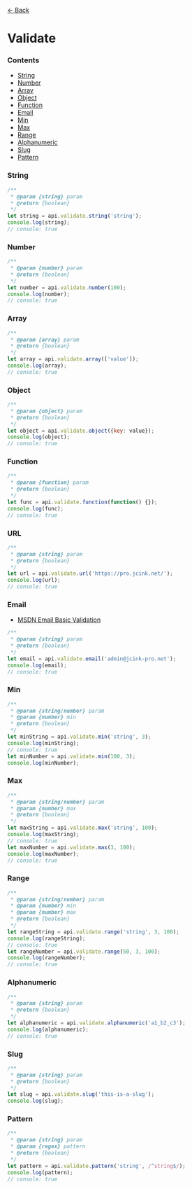 [&#x2190; Back](/README.md)

# Validate

### Contents
* [String](#string)
* [Number](#number)
* [Array](#array)
* [Object](#object)
* [Function](#function)
* [Email](#email)
* [Min](#min)
* [Max](#max)
* [Range](#range)
* [Alphanumeric](#alphanumeric)
* [Slug](#slug)
* [Pattern](#pattern)

### String
```js
/**
 * @param {string} param
 * @return {boolean}
 */
let string = api.validate.string('string');
console.log(string);
// console: true
```

### Number
```js
/**
 * @param {number} param
 * @return {boolean}
 */
let number = api.validate.number(100);
console.log(number);
// console: true
```

### Array
```js
/**
 * @param {array} param
 * @return {boolean}
 */
let array = api.validate.array(['value']);
console.log(array);
// console: true
```

### Object
```js
/**
 * @param {object} param
 * @return {boolean}
 */
let object = api.validate.object({key: value});
console.log(object);
// console: true
```

### Function
```js
/**
 * @param {function} param
 * @return {boolean}
 */
let func = api.validate.function(function() {});
console.log(func);
// console: true
```

### URL
```js
/**
 * @param {string} param
 * @return {boolean}
 */
let url = api.validate.url('https://pro.jcink.net/');
console.log(url);
// console: true
```

### Email
* [MSDN Email Basic Validation](https://developer.mozilla.org/en-US/docs/Web/HTML/Element/input/email#Basic_validation)
```js
/**
 * @param {string} param
 * @return {boolean}
 */
let email = api.validate.email('admin@jcink-pro.net');
console.log(email);
// console: true
```

### Min
```js
/**
 * @param {string/number} param
 * @param {number} min
 * @return {boolean}
 */
let minString = api.validate.min('string', 3);
console.log(minString);
// console: true
let minNumber = api.validate.min(100, 3);
console.log(minNumber);
```

### Max
```js
/**
 * @param {string/number} param
 * @param {number} max
 * @return {boolean}
 */
let maxString = api.validate.max('string', 100);
console.log(maxString);
// console: true
let maxNumber = api.validate.max(3, 100);
console.log(maxNumber);
// console: true
```

### Range
```js
/**
 * @param {string/number} param
 * @param {number} min
 * @param {number} max
 * @return {boolean}
 */
let rangeString = api.validate.range('string', 3, 100);
console.log(rangeString);
// console: true
let rangeNumber = api.validate.range(50, 3, 100);
console.log(rangeNumber);
// console: true
```

### Alphanumeric
```js
/**
 * @param {string} param
 * @return {boolean}
 */
let alphanumeric = api.validate.alphanumeric('a1_b2_c3');
console.log(alphanumeric);
// console: true
```

### Slug
```js
/**
 * @param {string} param
 * @return {boolean}
 */
let slug = api.validate.slug('this-is-a-slug');
console.log(slug);
```

### Pattern
```js
/**
 * @param {string} param
 * @param {regex} pattern
 * @return {boolean}
 */
let pattern = api.validate.pattern('string', /^string$/);
console.log(pattern);
// console: true
```
